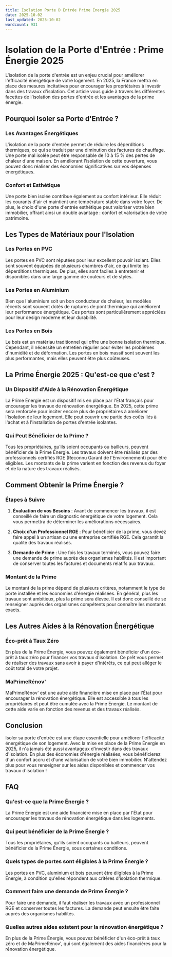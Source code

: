```yaml
---
title: Isolation Porte D Entrée Prime Énergie 2025
date: 2025-10-02
last_updated: 2025-10-02
wordcount: 931
---
```


# Isolation de la Porte d'Entrée : Prime Énergie 2025

L'isolation de la porte d'entrée est un enjeu crucial pour améliorer l'efficacité énergétique de votre logement. En 2025, la France mettra en place des mesures incitatives pour encourager les propriétaires à investir dans des travaux d'isolation. Cet article vous guide à travers les différentes facettes de l'isolation des portes d'entrée et les avantages de la prime énergie.

## Pourquoi Isoler sa Porte d'Entrée ?

### Les Avantages Énergétiques

L'isolation de la porte d'entrée permet de réduire les déperditions thermiques, ce qui se traduit par une diminution des factures de chauffage. Une porte mal isolée peut être responsable de 10 à 15 % des pertes de chaleur d'une maison. En améliorant l'isolation de cette ouverture, vous pouvez donc réaliser des économies significatives sur vos dépenses énergétiques.

### Confort et Esthétique

Une porte bien isolée contribue également au confort intérieur. Elle réduit les courants d'air et maintient une température stable dans votre foyer. De plus, le choix d'une porte d'entrée esthétique peut valoriser votre bien immobilier, offrant ainsi un double avantage : confort et valorisation de votre patrimoine.

## Les Types de Matériaux pour l'Isolation

### Les Portes en PVC

Les portes en PVC sont réputées pour leur excellent pouvoir isolant. Elles sont souvent équipées de plusieurs chambres d'air, ce qui limite les déperditions thermiques. De plus, elles sont faciles à entretenir et disponibles dans une large gamme de couleurs et de styles.

### Les Portes en Aluminium

Bien que l'aluminium soit un bon conducteur de chaleur, les modèles récents sont souvent dotés de ruptures de pont thermique qui améliorent leur performance énergétique. Ces portes sont particulièrement appréciées pour leur design moderne et leur durabilité.

### Les Portes en Bois

Le bois est un matériau traditionnel qui offre une bonne isolation thermique. Cependant, il nécessite un entretien régulier pour éviter les problèmes d'humidité et de déformation. Les portes en bois massif sont souvent les plus performantes, mais elles peuvent être plus coûteuses.

## La Prime Énergie 2025 : Qu'est-ce que c'est ?

### Un Dispositif d'Aide à la Rénovation Énergétique

La Prime Énergie est un dispositif mis en place par l'État français pour encourager les travaux de rénovation énergétique. En 2025, cette prime sera renforcée pour inciter encore plus de propriétaires à améliorer l'isolation de leur logement. Elle peut couvrir une partie des coûts liés à l'achat et à l'installation de portes d'entrée isolantes.

### Qui Peut Bénéficier de la Prime ?

Tous les propriétaires, qu'ils soient occupants ou bailleurs, peuvent bénéficier de la Prime Énergie. Les travaux doivent être réalisés par des professionnels certifiés RGE (Reconnu Garant de l'Environnement) pour être éligibles. Les montants de la prime varient en fonction des revenus du foyer et de la nature des travaux réalisés.

## Comment Obtenir la Prime Énergie ?

### Étapes à Suivre

1. **Évaluation de vos Besoins** : Avant de commencer les travaux, il est conseillé de faire un diagnostic énergétique de votre logement. Cela vous permettra de déterminer les améliorations nécessaires.

2. **Choix d'un Professionnel RGE** : Pour bénéficier de la prime, vous devez faire appel à un artisan ou une entreprise certifiée RGE. Cela garantit la qualité des travaux réalisés.

3. **Demande de Prime** : Une fois les travaux terminés, vous pouvez faire une demande de prime auprès des organismes habilités. Il est important de conserver toutes les factures et documents relatifs aux travaux.

### Montant de la Prime

Le montant de la prime dépend de plusieurs critères, notamment le type de porte installée et les économies d'énergie réalisées. En général, plus les travaux sont ambitieux, plus la prime sera élevée. Il est donc conseillé de se renseigner auprès des organismes compétents pour connaître les montants exacts.

## Les Autres Aides à la Rénovation Énergétique

### Éco-prêt à Taux Zéro

En plus de la Prime Énergie, vous pouvez également bénéficier d'un éco-prêt à taux zéro pour financer vos travaux d'isolation. Ce prêt vous permet de réaliser des travaux sans avoir à payer d'intérêts, ce qui peut alléger le coût total de votre projet.

### MaPrimeRénov'

MaPrimeRénov' est une autre aide financière mise en place par l'État pour encourager la rénovation énergétique. Elle est accessible à tous les propriétaires et peut être cumulée avec la Prime Énergie. Le montant de cette aide varie en fonction des revenus et des travaux réalisés.

## Conclusion

Isoler sa porte d'entrée est une étape essentielle pour améliorer l'efficacité énergétique de son logement. Avec la mise en place de la Prime Énergie en 2025, il n'a jamais été aussi avantageux d'investir dans des travaux d'isolation. En plus des économies d'énergie réalisées, vous bénéficierez d'un confort accru et d'une valorisation de votre bien immobilier. N'attendez plus pour vous renseigner sur les aides disponibles et commencer vos travaux d'isolation !

## FAQ

### Qu'est-ce que la Prime Énergie ?

La Prime Énergie est une aide financière mise en place par l'État pour encourager les travaux de rénovation énergétique dans les logements.

### Qui peut bénéficier de la Prime Énergie ?

Tous les propriétaires, qu'ils soient occupants ou bailleurs, peuvent bénéficier de la Prime Énergie, sous certaines conditions.

### Quels types de portes sont éligibles à la Prime Énergie ?

Les portes en PVC, aluminium et bois peuvent être éligibles à la Prime Énergie, à condition qu'elles répondent aux critères d'isolation thermique.

### Comment faire une demande de Prime Énergie ?

Pour faire une demande, il faut réaliser les travaux avec un professionnel RGE et conserver toutes les factures. La demande peut ensuite être faite auprès des organismes habilités.

### Quelles autres aides existent pour la rénovation énergétique ?

En plus de la Prime Énergie, vous pouvez bénéficier d'un éco-prêt à taux zéro et de MaPrimeRénov', qui sont également des aides financières pour la rénovation énergétique.